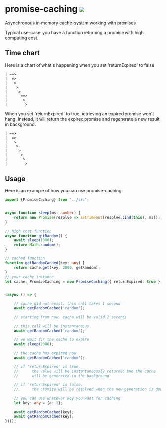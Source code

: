 # promise-caching <img src="https://api.travis-ci.com/7PH/promise-caching.svg?branch=master">

Asynchronous in-memory cache-system working with promises

Typical use-case: you have a function returning a promise with high computing cost.

## Time chart

Here is a chart of what's happening when you set 'returnExpired' to false

```text
| ==>
|  =>
|   >
|    >
|     >
|      ==>
|       >
|        >
```

When you set 'returnExpired' to true, retrieving an expired promise won't hang. Instead, it will return the expired promise and regenerate a new result in background.

```text
| ==>
|  =>
|   >
|    >
|     >
|      >
|       >
|        >
```

## Usage

Here is an example of how you can use promise-caching.

```typescript
import {PromiseCaching} from "../src";


async function sleep(ms: number) {
    return new Promise(resolve => setTimeout(resolve.bind(this), ms));
}

// high cost function
async function getRandom() {
    await sleep(1000);
    return Math.random();
}

// cached function
function getRandomCached(key: any) {
    return cache.get(key, 2000, getRandom);
}
// your cache instance
let cache: PromiseCaching = new PromiseCaching({ returnExpired: true });


(async () => {

    // cache did not exist. this call takes 1 second
    await getRandomCached('random');

    // starting from now, cache will be valid 2 seconds

    // this call will be instantaneous
    await getRandomCached('random');

    // we wait for the cache to expire
    await sleep(2000);

    // the cache has expired now
    await getRandomCached('random');

    // if 'returnExpired' is true,
    //      the value will be instantaneously returned and the cache
    //      will be generated in the background

    // if 'returnExpired' is false,
    //      the promise will be resolved when the new generation is done

    // you can use whatever key you want for caching
    let key: any = {a: 1};

    await getRandomCached(key);
    await getRandomCached(key);
})();
```

